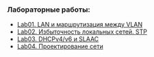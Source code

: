 ### Лабораторные работы:
 - [Lab01. LAN и маршрутизация между VLAN](lab01/)
 - [Lab02. Избыточность локальных сетей. STP](lab02/)
 - [Lab03. DHCPv4/v6 и SLAAC](lab03/)  
 - [Lab04. Проектирование сети](lab04/)  
